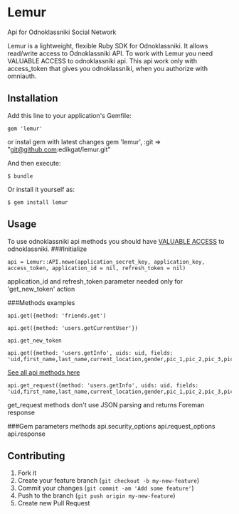 # Lemur

Api for Odnoklassniki Social Network

Lemur is a lightweight, flexible Ruby SDK for Odnoklassniki. It allows read/write access to Odnoklassniki API. To work with Lemur you need VALUABLE ACCESS to odnoklassniki api. This api work only with access_token that gives you odnoklassniki, when you authorize with omniauth. 

## Installation

Add this line to your application's Gemfile:

    gem 'lemur'
or instal gem with latest changes
    gem 'lemur', :git => "git@github.com:edikgat/lemur.git"

And then execute:

    $ bundle

Or install it yourself as:

    $ gem install lemur

## Usage
To use odnoklassniki api methods you should have [VALUABLE ACCESS](http://dev.odnoklassniki.ru/wiki/pages/viewpage.action?pageId=12878032) to odnoklassniki.
###Initialize

    api = Lemur::API.newe(application_secret_key, application_key,  access_token, application_id = nil, refresh_token = nil)

application_id and refresh_token parameter needed only for 'get_new_token' action

###Methods examples

    api.get({method: 'friends.get')

    api.get({method: 'users.getCurrentUser'})

    api.get_new_token

    api.get({method: 'users.getInfo', uids: uid, fields: 'uid,first_name,last_name,current_location,gender,pic_1,pic_2,pic_3,pic_4,pic_5'})
    
[See all api methods here](http://dev.odnoklassniki.ru/wiki/display/ok/Odnoklassniki+REST+API+ru)

    api.get_request({method: 'users.getInfo', uids: uid, fields: 'uid,first_name,last_name,current_location,gender,pic_1,pic_2,pic_3,pic_4,pic_5'})

get_request methods don't use JSON parsing and returns Foreman response

###Gem parameters methods
    api.security_options
    api.request_options
    api.response



## Contributing

1. Fork it
2. Create your feature branch (`git checkout -b my-new-feature`)
3. Commit your changes (`git commit -am 'Add some feature'`)
4. Push to the branch (`git push origin my-new-feature`)
5. Create new Pull Request
